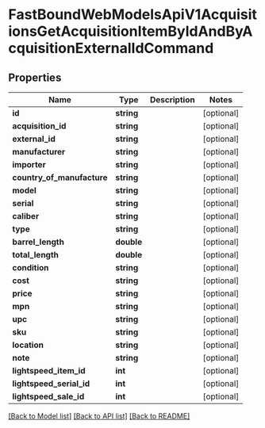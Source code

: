 # FastBoundWebModelsApiV1AcquisitionsGetAcquisitionItemByIdAndByAcquisitionExternalIdCommand

## Properties
Name | Type | Description | Notes
------------ | ------------- | ------------- | -------------
**id** | **string** |  | [optional] 
**acquisition_id** | **string** |  | [optional] 
**external_id** | **string** |  | [optional] 
**manufacturer** | **string** |  | [optional] 
**importer** | **string** |  | [optional] 
**country_of_manufacture** | **string** |  | [optional] 
**model** | **string** |  | [optional] 
**serial** | **string** |  | [optional] 
**caliber** | **string** |  | [optional] 
**type** | **string** |  | [optional] 
**barrel_length** | **double** |  | [optional] 
**total_length** | **double** |  | [optional] 
**condition** | **string** |  | [optional] 
**cost** | **string** |  | [optional] 
**price** | **string** |  | [optional] 
**mpn** | **string** |  | [optional] 
**upc** | **string** |  | [optional] 
**sku** | **string** |  | [optional] 
**location** | **string** |  | [optional] 
**note** | **string** |  | [optional] 
**lightspeed_item_id** | **int** |  | [optional] 
**lightspeed_serial_id** | **int** |  | [optional] 
**lightspeed_sale_id** | **int** |  | [optional] 

[[Back to Model list]](../../README.md#documentation-for-models) [[Back to API list]](../../README.md#documentation-for-api-endpoints) [[Back to README]](../../README.md)

